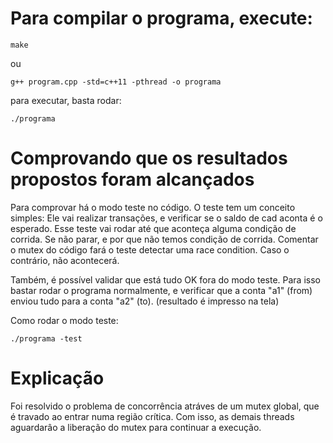 # Para compilar o programa, execute:
```
make
```
ou
```
g++ program.cpp -std=c++11 -pthread -o programa
```
para executar, basta rodar:
```
./programa
```

# Comprovando que os resultados propostos foram alcançados
Para comprovar há o modo teste no código.
O teste tem um conceito simples: 
Ele vai realizar transações, e verificar se o saldo de cad aconta é o esperado.
Esse teste vai rodar até que aconteça alguma condição de corrida. Se não parar, e por que não temos condição de corrida.
Comentar o mutex do código fará o teste detectar uma race condition. Caso o contrário, não acontecerá.

Também, é possível validar que está tudo OK fora do modo teste. Para isso bastar rodar o programa normalmente, e verificar que a conta "a1" (from) enviou tudo para a conta "a2" (to). (resultado é impresso na tela)

Como rodar o modo teste:
```
./programa -test
```

# Explicação

Foi resolvido o problema de concorrência atráves de um mutex global, que é travado ao entrar numa região crítica. Com isso, as demais threads aguardarâo a liberação do mutex para continuar a execução.
